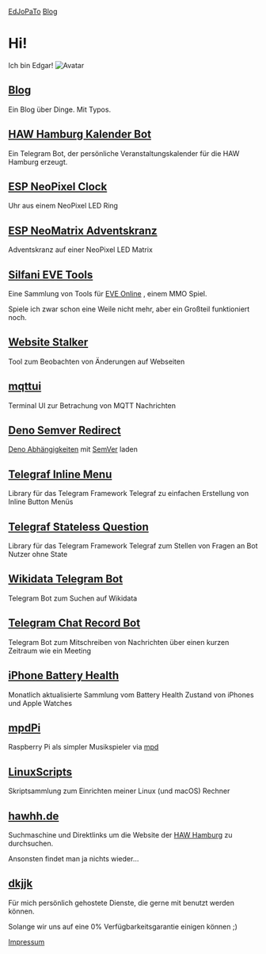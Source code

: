 [EdJoPaTo](/)
[Blog](/post/)

# Hi!
Ich bin Edgar!
![Avatar](/assets/cheese.svg)

## [Blog](/post/)
Ein Blog über Dinge. Mit Typos.

## [HAW Hamburg Kalender Bot](https://calendarbot.hawhh.de)
Ein Telegram Bot, der persönliche Veranstaltungskalender für die HAW Hamburg erzeugt.

## [ESP NeoPixel Clock](/post/2021/07-16-esp-pixelring-clock/)
Uhr aus einem NeoPixel LED Ring

## [ESP NeoMatrix Adventskranz](https://github.com/EdJoPaTo/esp-mqtt-neopixel-clock)
Adventskranz auf einer NeoPixel LED Matrix

## [Silfani EVE Tools](https://silfani.de)

Eine Sammlung von Tools für
[EVE Online](//eveonline.com)
, einem MMO Spiel.

Spiele ich zwar schon eine Weile nicht mehr, aber ein Großteil funktioniert noch.

## [Website Stalker](https://github.com/EdJoPaTo/website-stalker)
Tool zum Beobachten von Änderungen auf Webseiten

## [mqttui](https://github.com/EdJoPaTo/mqttui)
Terminal UI zur Betrachung von MQTT Nachrichten

## [Deno Semver Redirect](https://dsr.edjopato.de)
[Deno Abhängigkeiten](https://deno.land/x)
mit
[SemVer](https://semver.org/)
laden

## [Telegraf Inline Menu](https://github.com/EdJoPaTo/telegraf-inline-menu)
Library für das Telegram Framework Telegraf zu einfachen Erstellung von Inline Button Menüs

## [Telegraf Stateless Question](https://github.com/EdJoPaTo/telegraf-stateless-question)
Library für das Telegram Framework Telegraf zum Stellen von Fragen an Bot Nutzer ohne State

## [Wikidata Telegram Bot](https://telegram.me/WikidataBot)
Telegram Bot zum Suchen auf Wikidata

## [Telegram Chat Record Bot](https://telegram.me/ChatRecordBot)
Telegram Bot zum Mitschreiben von Nachrichten über einen kurzen Zeitraum wie ein Meeting

## [iPhone Battery Health](https://github.com/EdJoPaTo/iPhoneBatteryHealth)
Monatlich aktualisierte Sammlung vom Battery Health Zustand von iPhones und Apple Watches

## [mpdPi](https://github.com/EdJoPaTo/mpdPi)
Raspberry Pi als simpler Musikspieler via
[mpd](https://www.musicpd.org/)

## [LinuxScripts](https://github.com/EdJoPaTo/LinuxScripts)
Skriptsammlung zum Einrichten meiner Linux (und macOS) Rechner

## [hawhh.de](https://hawhh.de)

Suchmaschine und Direktlinks um die Website der
[HAW Hamburg](https://www.haw-hamburg.de/)
zu durchsuchen.

Ansonsten findet man ja nichts wieder…

## [dkjjk](https://dkjjk.de)

Für mich persönlich gehostete Dienste, die gerne mit benutzt werden können.

Solange wir uns auf eine 0% Verfügbarkeitsgarantie einigen können ;)

[Impressum](/impressum/)
